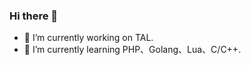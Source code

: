 ### Hi there 👋
- 🔭 I’m currently working on TAL.
- 🌱 I’m currently learning PHP、Golang、Lua、C/C++.
<!--
**crain-cn/crain-cn** is a ✨ _special_ ✨ repository because its `README.md` (this file) appears on your GitHub profile.

Here are some ideas to get you started:


- 👯 I’m looking to collaborate on ...
- 🤔 I’m looking for help with ...
- 💬 Ask me about ...
- 📫 How to reach me: ...
- 😄 Pronouns: ...
- ⚡ Fun fact: ...
-->
